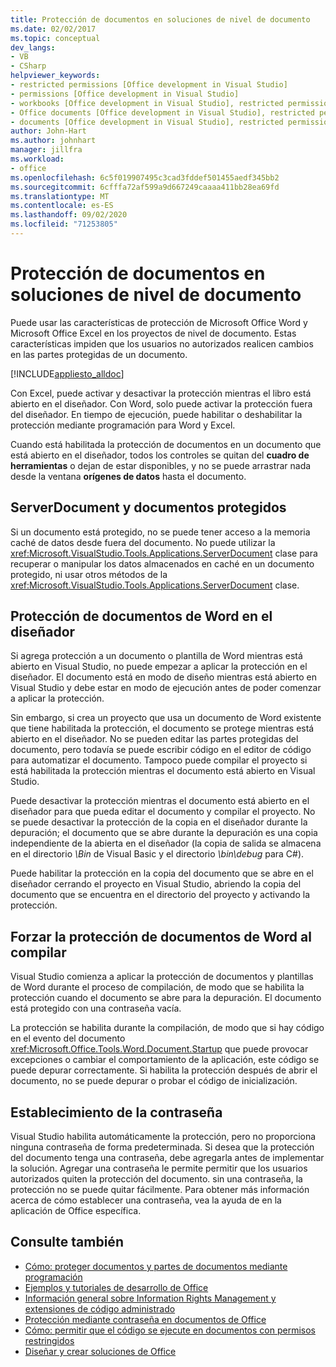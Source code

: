 ```yaml
---
title: Protección de documentos en soluciones de nivel de documento
ms.date: 02/02/2017
ms.topic: conceptual
dev_langs:
- VB
- CSharp
helpviewer_keywords:
- restricted permissions [Office development in Visual Studio]
- permissions [Office development in Visual Studio]
- workbooks [Office development in Visual Studio], restricted permissions
- Office documents [Office development in Visual Studio], restricted permissions
- documents [Office development in Visual Studio], restricted permissions
author: John-Hart
ms.author: johnhart
manager: jillfra
ms.workload:
- office
ms.openlocfilehash: 6c5f019907495c3cad3fddef501455aedf345bb2
ms.sourcegitcommit: 6cfffa72af599a9d667249caaaa411bb28ea69fd
ms.translationtype: MT
ms.contentlocale: es-ES
ms.lasthandoff: 09/02/2020
ms.locfileid: "71253805"
---
```

# <a name="document-protection-in-document-level-solutions"></a>Protección de documentos en soluciones de nivel de documento
  Puede usar las características de protección de Microsoft Office Word y Microsoft Office Excel en los proyectos de nivel de documento. Estas características impiden que los usuarios no autorizados realicen cambios en las partes protegidas de un documento.

 [!INCLUDE[appliesto_alldoc](../vsto/includes/appliesto-alldoc-md.md)]

 Con Excel, puede activar y desactivar la protección mientras el libro está abierto en el diseñador. Con Word, solo puede activar la protección fuera del diseñador. En tiempo de ejecución, puede habilitar o deshabilitar la protección mediante programación para Word y Excel.

 Cuando está habilitada la protección de documentos en un documento que está abierto en el diseñador, todos los controles se quitan del **cuadro de herramientas** o dejan de estar disponibles, y no se puede arrastrar nada desde la ventana **orígenes de datos** hasta el documento.

## <a name="serverdocument-and-protected-documents"></a>ServerDocument y documentos protegidos
 Si un documento está protegido, no se puede tener acceso a la memoria caché de datos desde fuera del documento. No puede utilizar la <xref:Microsoft.VisualStudio.Tools.Applications.ServerDocument> clase para recuperar o manipular los datos almacenados en caché en un documento protegido, ni usar otros métodos de la <xref:Microsoft.VisualStudio.Tools.Applications.ServerDocument> clase.

## <a name="word-document-protection-in-the-designer"></a>Protección de documentos de Word en el diseñador
 Si agrega protección a un documento o plantilla de Word mientras está abierto en Visual Studio, no puede empezar a aplicar la protección en el diseñador. El documento está en modo de diseño mientras está abierto en Visual Studio y debe estar en modo de ejecución antes de poder comenzar a aplicar la protección.

 Sin embargo, si crea un proyecto que usa un documento de Word existente que tiene habilitada la protección, el documento se protege mientras está abierto en el diseñador. No se pueden editar las partes protegidas del documento, pero todavía se puede escribir código en el editor de código para automatizar el documento. Tampoco puede compilar el proyecto si está habilitada la protección mientras el documento está abierto en Visual Studio.

 Puede desactivar la protección mientras el documento está abierto en el diseñador para que pueda editar el documento y compilar el proyecto. No se puede desactivar la protección de la copia en el diseñador durante la depuración; el documento que se abre durante la depuración es una copia independiente de la abierta en el diseñador (la copia de salida se almacena en el directorio *\Bin* de Visual Basic y el directorio *\bin\debug* para C#).

 Puede habilitar la protección en la copia del documento que se abre en el diseñador cerrando el proyecto en Visual Studio, abriendo la copia del documento que se encuentra en el directorio del proyecto y activando la protección.

## <a name="enforce-word-document-protection-on-build"></a>Forzar la protección de documentos de Word al compilar
 Visual Studio comienza a aplicar la protección de documentos y plantillas de Word durante el proceso de compilación, de modo que se habilita la protección cuando el documento se abre para la depuración. El documento está protegido con una contraseña vacía.

 La protección se habilita durante la compilación, de modo que si hay código en el evento del documento <xref:Microsoft.Office.Tools.Word.Document.Startup> que puede provocar excepciones o cambiar el comportamiento de la aplicación, este código se puede depurar correctamente. Si habilita la protección después de abrir el documento, no se puede depurar o probar el código de inicialización.

## <a name="setting-the-password"></a>Establecimiento de la contraseña
 Visual Studio habilita automáticamente la protección, pero no proporciona ninguna contraseña de forma predeterminada. Si desea que la protección del documento tenga una contraseña, debe agregarla antes de implementar la solución. Agregar una contraseña le permite permitir que los usuarios autorizados quiten la protección del documento. sin una contraseña, la protección no se puede quitar fácilmente. Para obtener más información acerca de cómo establecer una contraseña, vea la ayuda de en la aplicación de Office específica.

## <a name="see-also"></a>Consulte también
- [Cómo: proteger documentos y partes de documentos mediante programación](../vsto/how-to-programmatically-protect-documents-and-parts-of-documents.md)
- [Ejemplos y tutoriales de desarrollo de Office](../vsto/office-development-samples-and-walkthroughs.md)
- [Información general sobre Information Rights Management y extensiones de código administrado](../vsto/information-rights-management-and-managed-code-extensions-overview.md)
- [Protección mediante contraseña en documentos de Office](../vsto/password-protection-on-office-documents.md)
- [Cómo: permitir que el código se ejecute en documentos con permisos restringidos](../vsto/how-to-permit-code-to-run-behind-documents-with-restricted-permissions.md)
- [Diseñar y crear soluciones de Office](../vsto/designing-and-creating-office-solutions.md)

